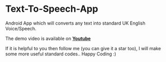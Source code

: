# Text-To-Speech-App

Android App which will converts any text into standard UK English Voice/Speech.

The demo video is available on **[Youtube](https://www.youtube.com/watch?v=fFl4BX1_Z5A)**

If it is helpful to you then follow me (you can give it a star too), I will make some more useful standard codes.. Happy Coding :)
